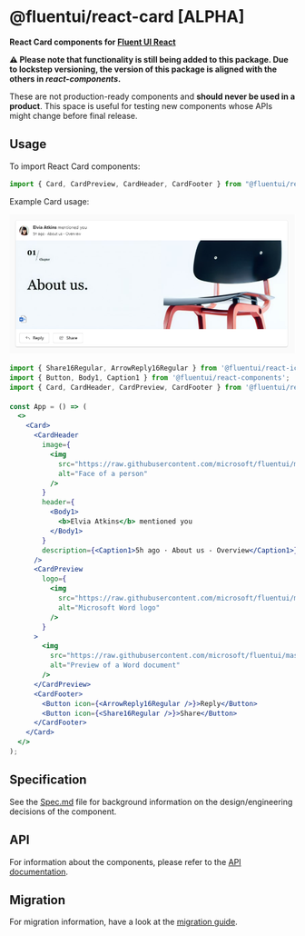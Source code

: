 # @fluentui/react-card [ALPHA]

**React Card components for [Fluent UI React](https://react.fluentui.dev)**

**⚠️ Please note that functionality is still being added to this package. Due to lockstep versioning, the version of this package is aligned with the others in _react-components_.**

These are not production-ready components and **should never be used in a product**. This space is useful for testing new components whose APIs might change before final release.

## Usage

To import React Card components:

```js
import { Card, CardPreview, CardHeader, CardFooter } from "@fluentui/react-components/unstable';
```

Example Card usage:

![example of a Card component in usage](./docs/assets/card-example.png)

```jsx
import { Share16Regular, ArrowReply16Regular } from '@fluentui/react-icons';
import { Button, Body1, Caption1 } from '@fluentui/react-components';
import { Card, CardHeader, CardPreview, CardFooter } from '@fluentui/react-components/unstable';

const App = () => (
  <>
    <Card>
      <CardHeader
        image={
          <img
            src="https://raw.githubusercontent.com/microsoft/fluentui/master/packages/react-components/react-card/assets/avatar_elvia.svg"
            alt="Face of a person"
          />
        }
        header={
          <Body1>
            <b>Elvia Atkins</b> mentioned you
          </Body1>
        }
        description={<Caption1>5h ago · About us - Overview</Caption1>}
      />
      <CardPreview
        logo={
          <img
            src="https://raw.githubusercontent.com/microsoft/fluentui/master/packages/react-components/react-card/assets/word_logo.svg"
            alt="Microsoft Word logo"
          />
        }
      >
        <img
          src="https://raw.githubusercontent.com/microsoft/fluentui/master/packages/react-components/react-card/assets/doc_template.png"
          alt="Preview of a Word document"
        />
      </CardPreview>
      <CardFooter>
        <Button icon={<ArrowReply16Regular />}>Reply</Button>
        <Button icon={<Share16Regular />}>Share</Button>
      </CardFooter>
    </Card>
  </>
);
```

## Specification

See the [Spec.md](./Spec.md) file for background information on the design/engineering decisions of the component.

## API

For information about the components, please refer to the [API documentation](https://react.fluentui.dev/?path=/docs/preview-components-card--default).

## Migration

For migration information, have a look at the [migration guide](./MIGRATION.md).
